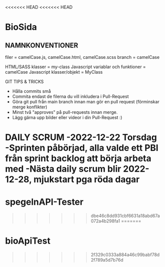 <<<<<<< HEAD
<<<<<<< HEAD
# BioSida

NAMNKONVENTIONER
--------------------------------------
filer = camelCase.js, camelCase.html, camelCase.scss
branch = camelCase

HTML/SASS klasser = my-class
Javascript variablar och funktioner = camelCase
Javascript klasser/objekt = MyClass

GIT TIPS & TRICKS
- Hålla commits små 
- Commita endast de filerna du vill inkludera i Pull-Request
- Göra git pull från main branch innan man gör en pull request (förminskar merge konflikter)
- Minst två "approves" på pull-requests innan merge.
- Lägg gärna upp bilder eller videor i din Pull-Request :)


DAILY SCRUM
  -2022-12-22 Torsdag
    -Sprinten påbörjad, alla valde ett PBI från sprint backlog att börja arbeta med
    -Nästa daily scrum blir 2022-12-28, mjukstart pga röda dagar
=======
# spegelnAPI-Tester
>>>>>>> dbe46c8dd931cbf6631a18abd67a072a4b298fa1
=======
# bioApiTest
>>>>>>> 2f329c0333a884a46c99babf78d2f789a5d7b76d
